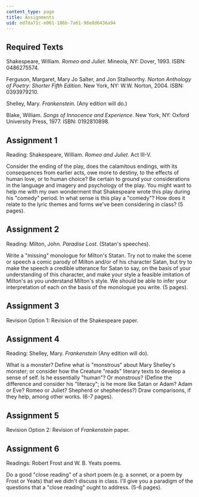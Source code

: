 ```yaml
---
content_type: page
title: Assignments
uid: ed7da71c-e061-186b-7a61-98e8d6436a94
---
```


Required Texts
--------------

Shakespeare, William. _Romeo and Juliet_. Mineola, NY: Dover, 1993. ISBN: 0486275574.

Ferguson, Margaret, Mary Jo Salter, and Jon Stallworthy. _Norton Anthology of Poetry: Shorter Fifth Edition_. New York, NY: W.W. Norton, 2004. ISBN: 0393979210.

Shelley, Mary. _Frankenstein._ (Any edition will do.)

Blake, William. _Songs of Innocence and Experience_. New York, NY: Oxford University Press, 1977. ISBN: 0192810898.

Assignment 1
------------

Reading: Shakespeare, William. _Romeo and Juliet_. Act III-V.

Consider the ending of the play, does the calamitous endings, with its consequences from earlier acts, owe more to destiny, to the effects of human love, or to human choice? Be certain to ground your considerations in the language and imagery and psychology of the play. You might want to help me with my own wonderment that Shakespeare wrote this play during his "comedy" period. In what sense is this play a "comedy"? How does it relate to the lyric themes and forms we've been considering in class? (5 pages).

Assignment 2
------------

Reading: Milton, John. _Paradise Lost_. (Statan's speeches).

Write a "missing" monologue for Milton's Statan. Try not to make the scene or speech a comic parody of Milton and/or of his character Satan, but try to make the speech a credible utterance for Satan to say, on the basis of your understanding of this character, and make your style a feasible imitation of Milton's as you understand Milton's style. We should be able to infer your interpretation of each on the basis of the monologue you write. (5 pages).

Assignment 3
------------

Revision Option 1: Revision of the Shakespeare paper.

Assignment 4
------------

Reading: Shelley, Mary. _Frankenstein_ (Any edition will do).

What is a monster? Define what is "monstrous" about Mary Shelley's monster; or consider how the Creature "reads" literary texts to develop a sense of self. Is he essentially "human"? Or monstrous? (Define the difference and consider his "literacy"; is he more like Satan or Adam? Adam or Eve? Romeo or Juliet? Shepherd or shepherdess?) Draw comparisons, if they help, among other works. (6-7 pages).

Assignment 5
------------

Revision Option 2: Revision of _Frankenstein_ paper.

Assignment 6
------------

Readings: Robert Frost and W. B. Yeats poems.

Do a good "close reading" of a short poem (e.g. a sonnet, or a poem by Frost or Yeats) that we didn't discuss in class. I'll give you a paradigm of the questions that a "close reading" ought to address. (5-6 pages).